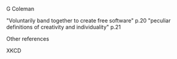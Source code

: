 G Coleman

"Voluntarily band together to create free software" p.20 
"peculiar definitions of creativity and individuality" p.21

Other references

XKCD 
